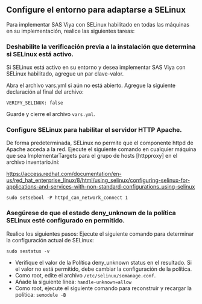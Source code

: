 ## Configure el entorno para adaptarse a SELinux

Para implementar SAS Viya con SELinux habilitado en todas las máquinas en su implementación, realice las siguientes tareas:

### Deshabilite la verificación previa a la instalación que determina si SELinux está activo.

Si SELinux está activo en su entorno y desea implementar SAS Viya con SELinux habilitado, agregue un par clave-valor.

Abra el archivo vars.yml si aún no está abierto.
Agregue la siguiente declaración al final del archivo:
```
VERIFY_SELINUX: false
```
Guarde y cierre el archivo `vars.yml`.

### Configure SELinux para habilitar el servidor HTTP Apache.

De forma predeterminada, SELinux no permite que el componente httpd de Apache acceda a la red.
Ejecute el siguiente comando en cualquier máquina que sea ImplementarTargets para el grupo de hosts [httpproxy] en el archivo inventario.ini:

https://access.redhat.com/documentation/en-us/red_hat_enterprise_linux/8/html/using_selinux/configuring-selinux-for-applications-and-services-with-non-standard-configurations_using-selinux

```
sudo setsebool -P httpd_can_network_connect 1
```
### Asegúrese de que el estado deny_unknown de la política SELinux esté configurado en permitido.
Realice los siguientes pasos:
Ejecute el siguiente comando para determinar la configuración actual de SELinux:

```
sudo sestatus -v
```

- Verifique el valor de la Política deny_unknown status en el resultado. Si el valor no está permitido, debe cambiar la configuración de la política.
- Como root, edite el archivo `/etc/selinux/semanage.conf`.
- Añade la siguiente línea:
   `handle-unknown=allow`
- Como root, ejecute el siguiente comando para reconstruir y recargar la política:
   `semodule -B`